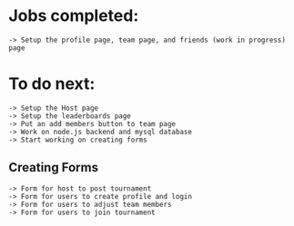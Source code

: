 # Jobs completed:
    -> Setup the profile page, team page, and friends (work in progress) page

# To do next:
    -> Setup the Host page
    -> Setup the leaderboards page
    -> Put an add members button to team page
    -> Work on node.js backend and mysql database
    -> Start working on creating forms

## Creating Forms
    -> Form for host to post tournament
    -> Form for users to create profile and login
    -> Form for users to adjust team members
    -> Form for users to join tournament